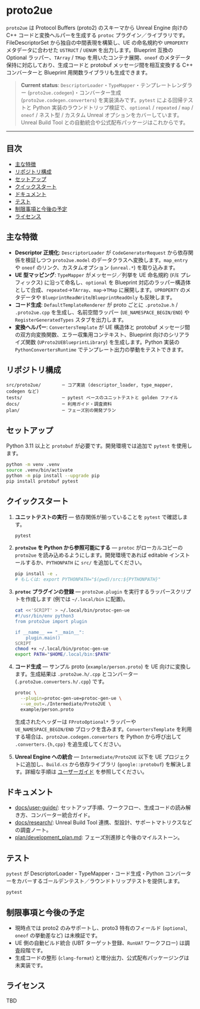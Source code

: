 # proto2ue

`proto2ue` は Protocol Buffers (proto2) のスキーマから Unreal Engine 向けの C++ コードと変換ヘルパーを生成する `protoc` プラグイン／ライブラリです。FileDescriptorSet から独自の中間表現を構築し、UE の命名規約や `UPROPERTY` メタデータに合わせた `USTRUCT` / `UENUM` を出力します。Blueprint 互換の Optional ラッパー、`TArray` / `TMap` を用いたコンテナ展開、`oneof` のメタデータ保持に対応しており、生成コードと protobuf メッセージ間を相互変換する C++ コンバーターと Blueprint 用関数ライブラリも生成できます。

> **Current status**: `DescriptorLoader`・`TypeMapper`・テンプレートレンダラー (`proto2ue.codegen`)・コンバーター生成 (`proto2ue.codegen.converters`) を実装済みです。`pytest` による回帰テストと Python 実装のラウンドトリップ検証で、`optional` / `repeated` / `map` / `oneof` / ネスト型 / カスタム Unreal オプションをカバーしています。Unreal Build Tool との自動統合や公式配布パッケージはこれからです。

---

## 目次

- [主な特徴](#主な特徴)
- [リポジトリ構成](#リポジトリ構成)
- [セットアップ](#セットアップ)
- [クイックスタート](#クイックスタート)
- [ドキュメント](#ドキュメント)
- [テスト](#テスト)
- [制限事項と今後の予定](#制限事項と今後の予定)
- [ライセンス](#ライセンス)

## 主な特徴

- **Descriptor 正規化**: `DescriptorLoader` が `CodeGeneratorRequest` から依存関係を検証しつつ `proto2ue.model` のデータクラスへ変換します。`map_entry` や `oneof` のリンク、カスタムオプション (`unreal.*`) を取り込みます。
- **UE 型マッピング**: `TypeMapper` がメッセージ／列挙を UE 命名規約 (`F`/`E` プレフィックス) に沿って命名し、`optional` を Blueprint 対応のラッパー構造体として合成、`repeated`→`TArray`、`map`→`TMap` に展開します。`UPROPERTY` のメタデータや `BlueprintReadWrite`/`BlueprintReadOnly` も反映します。
- **コード生成**: `DefaultTemplateRenderer` が proto ごとに `.proto2ue.h` / `.proto2ue.cpp` を生成し、名前空間ラッパー (`UE_NAMESPACE_BEGIN/END`) や `RegisterGeneratedTypes` スタブを出力します。
- **変換ヘルパー**: `ConvertersTemplate` が UE 構造体と protobuf メッセージ間の双方向変換関数、エラー収集用コンテキスト、Blueprint 向けのシリアライズ関数 (`UProto2UEBlueprintLibrary`) を生成します。Python 実装の `PythonConvertersRuntime` でテンプレート出力の挙動をテストできます。

## リポジトリ構成

```
src/proto2ue/        ─ コア実装 (descriptor_loader, type_mapper, codegen など)
tests/               ─ pytest ベースのユニットテストと golden ファイル
docs/                ─ 利用ガイド・調査資料
plan/                ─ フェーズ別の開発プラン
```

## セットアップ

Python 3.11 以上と `protobuf` が必要です。開発環境では追加で `pytest` を使用します。

```bash
python -m venv .venv
source .venv/bin/activate
python -m pip install --upgrade pip
pip install protobuf pytest
```

## クイックスタート

1. **ユニットテストの実行** — 依存関係が揃っていることを `pytest` で確認します。

   ```bash
   pytest
   ```

2. **`proto2ue` を Python から参照可能にする** — `protoc` がローカルコピーの `proto2ue` を読み込めるようにします。開発環境であれば editable インストールするか、`PYTHONPATH` に `src/` を追加してください。

   ```bash
   pip install -e .
   # もしくは: export PYTHONPATH="$(pwd)/src:${PYTHONPATH}"
   ```

3. **`protoc` プラグインの登録** — `proto2ue.plugin` を実行するラッパースクリプトを作成します (例では `~/.local/bin` に配置)。

   ```bash
   cat <<'SCRIPT' > ~/.local/bin/protoc-gen-ue
   #!/usr/bin/env python3
   from proto2ue import plugin

   if __name__ == "__main__":
       plugin.main()
   SCRIPT
   chmod +x ~/.local/bin/protoc-gen-ue
   export PATH="$HOME/.local/bin:$PATH"
   ```

4. **コード生成** — サンプル proto (`example/person.proto`) を UE 向けに変換します。生成結果は `.proto2ue.h/.cpp` とコンバーター (`.proto2ue.converters.h/.cpp`) です。

   ```bash
   protoc \
     --plugin=protoc-gen-ue=protoc-gen-ue \
     --ue_out=./Intermediate/Proto2UE \
     example/person.proto
   ```

   生成されたヘッダーは `FProtoOptional*` ラッパーや `UE_NAMESPACE_BEGIN/END` ブロックを含みます。`ConvertersTemplate` を利用する場合は、`proto2ue.codegen.converters` を Python から呼び出して `.converters.{h,cpp}` を追生成してください。

5. **Unreal Engine への統合** — `Intermediate/Proto2UE` 以下を UE プロジェクトに追加し、`Build.cs` から依存ライブラリ (`google::protobuf`) を解決します。詳細な手順は [ユーザーガイド](docs/user-guide/README.md) を参照してください。

## ドキュメント

- [docs/user-guide/](docs/user-guide/README.md): セットアップ手順、ワークフロー、生成コードの読み解き方、コンバーター統合ガイド。
- [docs/research/](docs/research/README.md): Unreal Build Tool 連携、型設計、サポートマトリクスなどの調査ノート。
- [plan/development_plan.md](plan/development_plan.md): フェーズ別進捗と今後のマイルストーン。

## テスト

`pytest` が DescriptorLoader・TypeMapper・コード生成・Python コンバーターをカバーするゴールデンテスト／ラウンドトリップテストを提供します。

```bash
pytest
```

## 制限事項と今後の予定

- 現時点では proto2 のみサポートし、proto3 特有のフィールド (`optional`, `oneof` の挙動差など) は未検証です。
- UE 側の自動ビルド統合 (UBT ターゲット登録、`RunUAT` ワークフロー) は調査段階です。
- 生成コードの整形 (`clang-format`) と増分出力、公式配布パッケージングは未実装です。

## ライセンス

TBD
